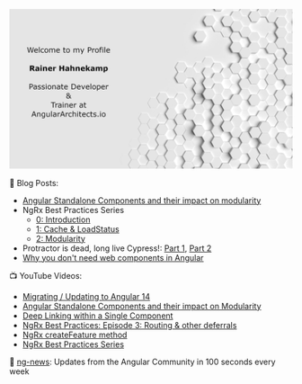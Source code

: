 ![Rainer Hahnekamp](https://github.com/rainerhahnekamp/rainerhahnekamp/blob/3eb6b36ce4339dade8915e6c28ecf721114edb71/GitHub.jpg)

<div style="display: flex; justify-content: space-evenly">
    <div>
      <div>
  📕 Blog Posts:
        <ul>
          <li><a href="https://www.rainerhahnekamp.com/en/angular-standalone-components-and-their-impact-on-modularity/">Angular Standalone Components and their impact on modularity</a></li>
  <li>NgRx Best Practices Series 
  <ul>
      <li><a href="https://www.rainerhahnekamp.com/en/ngrx-best-practices-series-0-introduction/">0: Introduction</a></li>
   <li><a href="https://www.rainerhahnekamp.com/en/ngrx-best-practices-series-1-cache-loadstatus/">1: Cache & LoadStatus</a></li>
       <li><a href="https://www.rainerhahnekamp.com/en/ngrx-best-practices-series-2-modularity/">2: Modularity</a></li>
  </ul>
          </li>
  <li>Protractor is dead, long live Cypress!: <a href="https://www.rainerhahnekamp.com/en/angular-e2e-testing-protractor-is-dead-long-live-cypress/">Part 1</a>, <a href="https://www.rainerhahnekamp.com/en/angular-e2e-testing-protractor-is-dead-long-live-cypress-part-2/">Part 2</a></li>
          <li><a href="https://www.rainerhahnekamp.com/en/why-you-dont-need-web-components/">Why you don't need web components in Angular</a>
        </ul>
    </div>
      <div>
  📺 YouTube Videos:
        <ul>
          <li><a href="https://youtu.be/g836yoZ2y6o">Migrating / Updating to Angular 14</a></li>
          <li><a href="https://youtu.be/rproG1_TCek">Angular Standalone Components and their impact on Modularity</a></li>
          <li><a href="https://youtu.be/01NK1uHXXcE">Deep Linking within a Single Component</a></li>
          <li><a href="https://youtu.be/IpC-s8tGALo">NgRx Best Practices: Episode 3: Routing &amp; other deferrals</a></li>
          <li><a href="https://youtu.be/lj7YLi4abOQ">NgRx createFeature method</a></li>
          <li><a href="https://youtu.be/yYiO-kjmLAc">NgRx Best Practices Series</a></li>
          </ul>
        </div>
      <div>
        📣 <a href="https://www.youtube.com/channel/UCpNgAFB5-_3WSHD_olBv7nw">ng-news</a>: Updates from the Angular Community in 100 seconds every week
      </div>
    </div>
</div>
